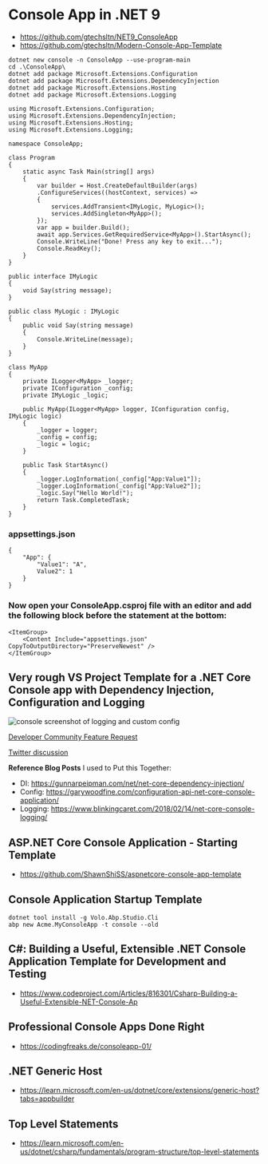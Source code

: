 
# Console App in .NET 9
+ https://github.com/gtechsltn/NET9_ConsoleApp
+ https://github.com/gtechsltn/Modern-Console-App-Template

```
dotnet new console -n ConsoleApp --use-program-main
cd .\ConsoleApp\
dotnet add package Microsoft.Extensions.Configuration
dotnet add package Microsoft.Extensions.DependencyInjection
dotnet add package Microsoft.Extensions.Hosting
dotnet add package Microsoft.Extensions.Logging
```

```
using Microsoft.Extensions.Configuration;
using Microsoft.Extensions.DependencyInjection;
using Microsoft.Extensions.Hosting;
using Microsoft.Extensions.Logging;

namespace ConsoleApp;

class Program
{
    static async Task Main(string[] args)
    {
        var builder = Host.CreateDefaultBuilder(args)
        .ConfigureServices((hostContext, services) =>
        {
            services.AddTransient<IMyLogic, MyLogic>();
            services.AddSingleton<MyApp>();
        });
        var app = builder.Build();
        await app.Services.GetRequiredService<MyApp>().StartAsync();
        Console.WriteLine("Done! Press any key to exit...");
        Console.ReadKey();
    }
}

public interface IMyLogic
{
    void Say(string message);
}

public class MyLogic : IMyLogic
{
    public void Say(string message)
    {
        Console.WriteLine(message);
    }
}

class MyApp
{
    private ILogger<MyApp> _logger;
    private IConfiguration _config;
    private IMyLogic _logic;

    public MyApp(ILogger<MyApp> logger, IConfiguration config, IMyLogic logic)
    {
        _logger = logger;
        _config = config;
        _logic = logic;
    }

    public Task StartAsync()
    {
        _logger.LogInformation(_config["App:Value1"]);
        _logger.LogInformation(_config["App:Value2"]);
        _logic.Say("Hello World!");
        return Task.CompletedTask;
    }
}
```

### appsettings.json
```
{
    "App": {
        "Value1": "A",
        Value2": 1
    }
}
```

### Now open your ConsoleApp.csproj file with an editor and add the following block before the </Project> statement at the bottom:
```
<ItemGroup>
    <Content Include="appsettings.json" CopyToOutputDirectory="PreserveNewest" />
</ItemGroup>
```

## Very rough VS Project Template for a .NET Core Console app with Dependency Injection, Configuration and Logging

![console screenshot of logging and custom config](readme-media/console-logging-workaround.png)

[Developer Community Feature Request](https://developercommunity.visualstudio.com/idea/651671/net-core-console-template-with-di-logging-config.html)

[Twitter discussion](https://twitter.com/spottedmahn/status/1151911538183364609?s=20)

**Reference Blog Posts** I used to Put this Together:

- DI: https://gunnarpeipman.com/net/net-core-dependency-injection/
- Config: https://garywoodfine.com/configuration-api-net-core-console-application/
- Logging: https://www.blinkingcaret.com/2018/02/14/net-core-console-logging/

## ASP.NET Core Console Application - Starting Template
+ https://github.com/ShawnShiSS/aspnetcore-console-app-template

## Console Application Startup Template
```
dotnet tool install -g Volo.Abp.Studio.Cli
abp new Acme.MyConsoleApp -t console --old
```

## C#: Building a Useful, Extensible .NET Console Application Template for Development and Testing
+ https://www.codeproject.com/Articles/816301/Csharp-Building-a-Useful-Extensible-NET-Console-Ap

## Professional Console Apps Done Right
+ https://codingfreaks.de/consoleapp-01/

## .NET Generic Host
+ https://learn.microsoft.com/en-us/dotnet/core/extensions/generic-host?tabs=appbuilder

## Top Level Statements
+ https://learn.microsoft.com/en-us/dotnet/csharp/fundamentals/program-structure/top-level-statements
